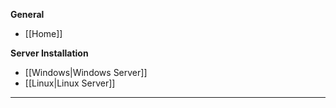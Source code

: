 **General**
* [[Home]]

**Server Installation**
* [[Windows|Windows Server]]
* [[Linux|Linux Server]]

---